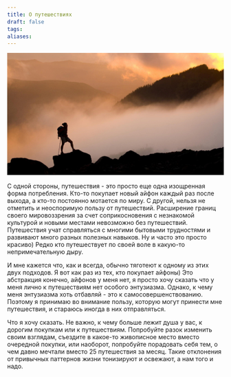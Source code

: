 ```yaml
---
title: О путешествиях
draft: false
tags: 
aliases:
---
```

![hiking](content/posts/itstime-20/img/adv.jpg)

С одной стороны, путешествия - это просто еще одна изощренная форма потребления. Кто-то покупает новый айфон каждый раз после выхода, а кто-то постоянно мотается по миру. С другой, нельзя не отметить и неоспоримую пользу от путешествий. Расширение границ своего мировоззрения за счет соприкосновения с незнакомой культурой и новыми местами невозможно без путешествий. Путешествия учат справляться с многими бытовыми трудностями и развивают много разных полезных навыков. Ну и часто это просто красиво) Редко кто путешествует по своей воле в какую-то непримечательную дыру. 

И мне кажется что, как и всегда, обычно тяготеют к одному из этих двух подходов. Я вот как раз из тех, кто покупает айфоны) Это абстракция конечно, айфонов у меня нет, я просто хочу сказать что у меня лично к путешествиям нет особого энтузиазма. Однако, к чему меня энтузиазма хоть отбавляй - это к самосовершенствованию. Поэтому я принимаю во внимание пользу, которую могут принести мне путешествия, и стараюсь иногда в них отправляться. 

Что я хочу сказать. Не важно, к чему больше лежит душа у вас, к дорогим покупкам или к путешествиям. Попробуйте разок изменить своим взглядам, съездите в какое-то живописное место вместо очередной покупки, или наоборот, попробуйте порадовать себя тем, о чем давно мечтали вместо 25 путешествия за месяц. Такие отклонения от привычных паттернов жизни тонизируют и освежают, а нам того и надо.
